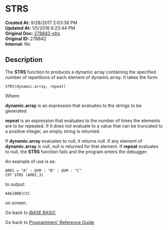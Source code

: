 # STRS

**Created At:** 9/28/2017 2:03:36 PM  
**Updated At:** 1/5/2018 6:23:44 PM  
**Original Doc:** [278842-strs](https://docs.jbase.com/36868-jbase-basic/278842-strs)  
**Original ID:** 278842  
**Internal:** No  

## Description

The **STRS** function to produces a dynamic array containing the specified number of repetitions of each element of dynamic.array. It takes the form:

```
STRS(dynamic.array, repeat)
```

Where:

**dynamic.array** is an expression that evaluates to the strings to be generated.

**repeat** is an expression that evaluates to the number of times the elements are to be repeated. If it does not evaluate to a value that can be truncated to a positive integer, an empty string is returned.

If **dynamic.array** evaluates to null, it returns null. If any element of **dynamic.array** is null, null is returned for that element. If **repeat** evaluates to null, the **STRS** function fails and the program enters the debugger.

An example of use is as:

```
ARR1 = "A" : @VM : "B" : @VM : "C"
CRT STRS (ARR1,3)
```

to output:

```
AAA]BBB]CCC
```

on screen.

Go back to [jBASE BASIC](./../README.md)

Go back to [Programmers' Reference Guide](./../../reference-guides/jbc/README.md)

  
<PageFooter />
